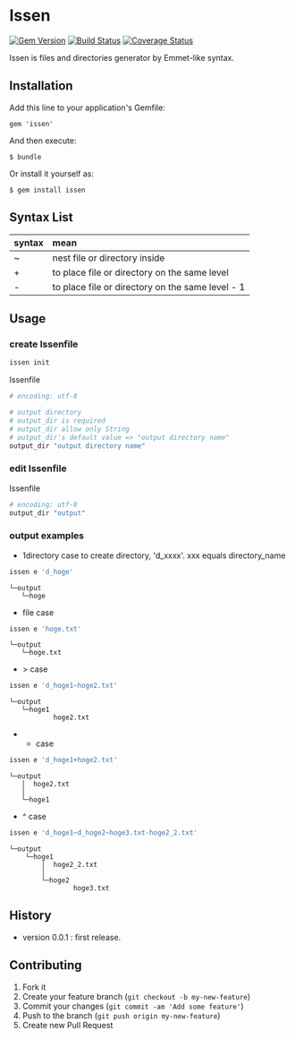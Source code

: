 # Issen

[![Gem Version](https://badge.fury.io/rb/issen.svg)](http://badge.fury.io/rb/issen)
[![Build Status](https://travis-ci.org/tbpgr/issen.png?branch=master)](https://travis-ci.org/tbpgr/issen)
[![Coverage Status](https://coveralls.io/repos/tbpgr/issen/badge.png)](https://coveralls.io/r/tbpgr/issen)

Issen is files and directories generator by Emmet-like syntax.

## Installation

Add this line to your application's Gemfile:

    gem 'issen'

And then execute:

    $ bundle

Or install it yourself as:

    $ gem install issen

## Syntax List
| syntax          | mean                                           |
|:-----------     |:------------                                   |
|~                |nest file or directory inside                   |
|\+               |to place file or directory on the same level    |
|-                |to place file or directory on the same level - 1|

## Usage
### create Issenfile
~~~bash
issen init
~~~

Issenfile
~~~ruby
# encoding: utf-8

# output directory
# output_dir is required
# output_dir allow only String
# output_dir's default value => "output directory name"
output_dir "output directory name"
~~~

### edit Issenfile
Issenfile
~~~ruby
# encoding: utf-8
output_dir "output"
~~~

### output examples
* 1directory case
to create directory, 'd_xxxx'. xxx equals directory_name

~~~bash
issen e 'd_hoge'
~~~

~~~output
└─output
   └─hoge
~~~

* file case

~~~bash
issen e 'hoge.txt'
~~~

~~~output
└─output
   └─hoge.txt
~~~

* &gt; case

~~~bash
issen e 'd_hoge1~hoge2.txt'
~~~

~~~output
└─output
   └─hoge1
           hoge2.txt
~~~

* + case

~~~bash
issen e 'd_hoge1+hoge2.txt'
~~~

~~~output
└─output
   │  hoge2.txt
   │
   └─hoge1
~~~


* ^ case

~~~bash
issen e 'd_hoge1~d_hoge2~hoge3.txt-hoge2_2.txt'
~~~

~~~output
└─output
    └─hoge1
        │  hoge2_2.txt
        │
        └─hoge2
                hoge3.txt
~~~

## History
* version 0.0.1  : first release.

## Contributing

1. Fork it
2. Create your feature branch (`git checkout -b my-new-feature`)
3. Commit your changes (`git commit -am 'Add some feature'`)
4. Push to the branch (`git push origin my-new-feature`)
5. Create new Pull Request
